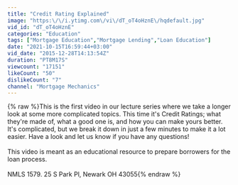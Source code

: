 ```yaml
---
title: "Credit Rating Explained"
image: "https:\/\/i.ytimg.com\/vi\/dT_oT4oHznE\/hqdefault.jpg"
vid_id: "dT_oT4oHznE"
categories: "Education"
tags: ["Mortgage Education","Mortgage Lending","Loan Education"]
date: "2021-10-15T16:59:44+03:00"
vid_date: "2015-12-28T14:13:54Z"
duration: "PT8M17S"
viewcount: "17151"
likeCount: "50"
dislikeCount: "7"
channel: "Mortgage Mechanics"
---
```

{% raw %}This is the first video in our lecture series where we take a longer look at some more complicated topics.  This time it's Credit Ratings; what they're made of, what a good one is, and how you can make yours better.  It's complicated, but we break it down in just a few minutes to make it a lot easier.  Have a look and let us know if you have any questions!<br /><br />This video is meant as an educational resource to prepare borrowers for the loan process.  <br /><br />NMLS 1579. 25 S Park Pl, Newark OH 43055{% endraw %}
